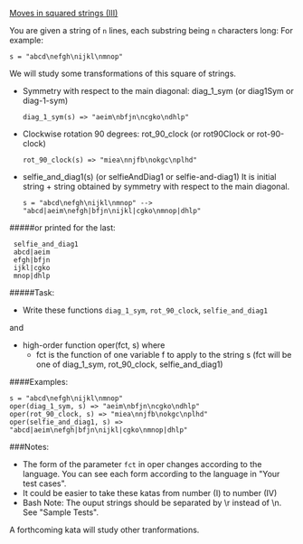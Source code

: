 [Moves in squared strings (III)](https://www.codewars.com/kata/56dbeec613c2f63be4000be6)

You are given a string of `n` lines, each substring being `n` characters long: For example:

`s = "abcd\nefgh\nijkl\nmnop"`

We will study some transformations of this square of strings.

 +   Symmetry with respect to the main diagonal: diag_1_sym (or diag1Sym or diag-1-sym)

         diag_1_sym(s) => "aeim\nbfjn\ncgko\ndhlp"

 +   Clockwise rotation 90 degrees: rot_90_clock (or rot90Clock or rot-90-clock)

         rot_90_clock(s) => "miea\nnjfb\nokgc\nplhd"

 +   selfie_and_diag1(s) (or selfieAndDiag1 or selfie-and-diag1) It is initial string + string obtained by symmetry with respect to the main diagonal.

         s = "abcd\nefgh\nijkl\nmnop" --> 
         "abcd|aeim\nefgh|bfjn\nijkl|cgko\nmnop|dhlp"

   #####or printed for the last:

     selfie_and_diag1
     abcd|aeim
     efgh|bfjn
     ijkl|cgko 
     mnop|dhlp

#####Task:

+    Write these functions `diag_1_sym`, `rot_90_clock`, `selfie_and_diag1`

and

+    high-order function oper(fct, s) where
       + fct is the function of one variable f to apply to the string s (fct will be one of diag_1_sym, rot_90_clock, selfie_and_diag1)

####Examples:

    s = "abcd\nefgh\nijkl\nmnop"
    oper(diag_1_sym, s) => "aeim\nbfjn\ncgko\ndhlp"
    oper(rot_90_clock, s) => "miea\nnjfb\nokgc\nplhd"
    oper(selfie_and_diag1, s) => "abcd|aeim\nefgh|bfjn\nijkl|cgko\nmnop|dhlp"

###Notes:

   + The form of the parameter `fct` in oper changes according to the language. You can see each form according to the language in "Your test cases".
   + It could be easier to take these katas from number (I) to number (IV)
   + Bash Note: The ouput strings should be separated by \r instead of \n. See "Sample Tests".

A forthcoming kata will study other tranformations.

